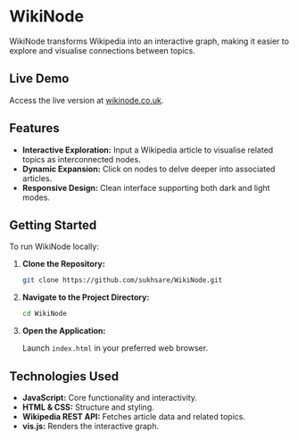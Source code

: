 # WikiNode

WikiNode transforms Wikipedia into an interactive graph, making it easier to explore and visualise connections between topics.

## Live Demo

Access the live version at [wikinode.co.uk](https://wikinode.co.uk).

## Features

- **Interactive Exploration:** Input a Wikipedia article to visualise related topics as interconnected nodes.
- **Dynamic Expansion:** Click on nodes to delve deeper into associated articles.
- **Responsive Design:** Clean interface supporting both dark and light modes.

## Getting Started

To run WikiNode locally:

1. **Clone the Repository:**

    ```bash
    git clone https://github.com/sukhsare/WikiNode.git
    ```

2. **Navigate to the Project Directory:**

    ```bash
    cd WikiNode
    ```

3. **Open the Application:**

    Launch `index.html` in your preferred web browser.

## Technologies Used

- **JavaScript:** Core functionality and interactivity.
- **HTML & CSS:** Structure and styling.
- **Wikipedia REST API:** Fetches article data and related topics.
- **vis.js:** Renders the interactive graph.
